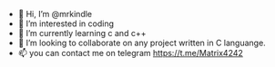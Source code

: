- 👋 Hi, I’m @mrkindle
- 👀 I’m interested in coding
- 🌱 I’m currently learning c and c++
- 💞️ I’m looking to collaborate on any project written in C languange.
- 📫 you can contact me on telegram https://t.me/Matrix4242

<!---
mrkindle/mrkindle is a ✨ special ✨ repository because its `README.md` (this file) appears on your GitHub profile.
You can click the Preview link to take a look at your changes.
--->
